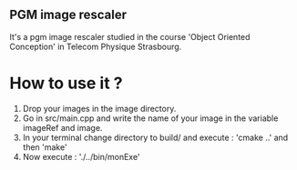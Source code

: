 PGM image rescaler
------------------

It's a pgm image rescaler studied in the course 'Object Oriented Conception' in Telecom Physique Strasbourg.

How to use it ?
=============

1. Drop your images in the image directory.
2. Go in src/main.cpp and write the name of your image in the variable imageRef and image.
3. In your terminal change directory to build/ and execute : 'cmake ..' and then 'make'
4. Now execute : './../bin/monExe' 

